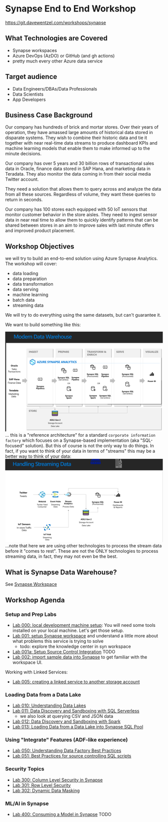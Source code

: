 # Synapse End to End Workshop

https://git.davewentzel.com/workshops/synapse

## What Technologies are Covered

* Synapse workspaces
* Azure DevOps (AzDO) or GitHub (and gh actions)
* pretty much every other Azure data service

## Target audience

-   Data Engineers/DBAs/Data Professionals
-   Data Scientists
-   App Developers


## Business Case Background

Our company has hundreds of brick and mortar stores. Over their years of operation, they have amassed large amounts of historical data stored in disparate systems.  They wish to combine their historic data and tie it together with near real-time data streams to produce dashboard KPIs and machine learning models that enable them to make informed up to the minute decisions.

Our company has over 5 years and 30 billion rows of transactional sales data in Oracle, finance data stored in SAP Hana, and marketing data in Teradata. They also monitor the data coming in from their social media Twitter account.

They need a solution that allows them to query across and analyze the data from all these sources. Regardless of volume, they want these queries to return in seconds.

Our company has 100 stores each equipped with 50 IoT sensors that monitor customer behavior in the store aisles. They need to ingest sensor data in near real time to allow them to quickly identify patterns that can be shared between stores in an aim to improve sales with last minute offers and improved product placement.



## Workshop Objectives

we will try to build an end-to-end solution using Azure Synapse Analytics. The workshop will cover:
* data loading
* data preparation
* data transformation
* data serving
* machine learning
* batch data
* streaming data

We will try to do everything using the same datasets, but can't guarantee it.  

We want to build something like this:

![](./img/mdw.png)
... this is a "reference architecture" for a standard `corporate information factory` which focuses on a Synapse-based implementation (aka "SQL-focused" solution).  But this of course is not the only way to do things.  In fact, if you want to think of your data in terms of "streams" this may be a better way to think of your data:
![](./img/stream.png)
...note that here we are using other technologies to process the stream data before it "comes to rest".  These are not the ONLY technologies to process streaming data, in fact, they may not even be the best.  

## What is Synapse Data Warehouse?

See [Synapse Workspace](./synapse.md)

## Workshop Agenda

### Setup and Prep Labs

* [Lab 000: local development machine setup](./Lab000.md):  You will need some tools installed on your local machine. Let's get those setup.  
* [Lab 001: setup Synapse workspace](./Lab001.md) and understand a little more about what problems this service is trying to solve
  * todo:  explore the knowledge center in syn workspace
* [Lab 001a: Setup Source Control Integration](./Lab001a.md) TODO
* [Lab 002: import sample data into Synapse](./Lab002.md) to get familiar with the workspace UI.  

Working with Linked Services:
* [Lab 005: creating a linked service to another storage account](./Lab005.md)

### Loading Data from a Data Lake
* [Lab 010: Understanding Data Lakes](./Lab010.md) 
* [Lab 011: Data Discovery and Sandboxing with SQL Serverless](./Lab011.md) 
  * we also look at querying CSV and JSON data
* [Lab 012: Data Discovery and Sandboxing with Spark](./Lab012.md) 
* [Lab 013: Loading Data from a Data Lake into Synapse SQL Pool](./Lab013.md) 

### Using "Integrate" Features (ADF-like experience)

* [Lab 050: Understanding Data Factory Best Practices](./Lab050.md)
* [Lab 051: Best Practices for source controlling SQL scripts](./Lab051.md)

### Security Topics

* [Lab 300: Column Level Security in Synapse](./Lab300.md)
* [Lab 301: Row Level Security](./Lab301.md)
* [Lab 302: Dynamic Data Masking](./Lab302.md)

### ML/AI in Synapse

* [Lab 400: Consuming a Model in Synapse](./Lab400.md) TODO